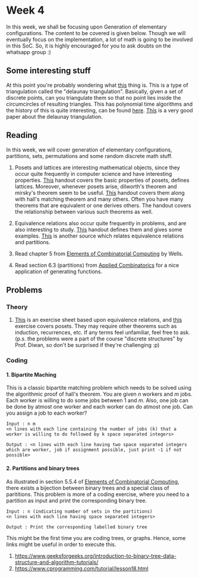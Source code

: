 # Week 4

In this week, we shall be focusing upon Generation of elementary configurations. The content to be covered is given below. Though we will eventually focus on the implementation, a lot of math is going to be involved in this SoC. So, it is highly encouraged for you to ask doubts on the whatsapp group :)

## Some interesting stuff

At this point you're probably wondering what [this](../delaunay.png) thing is. This is a type of triangulation called the "delaunay triangulation". Basically, given a set of discrete points, can you triangulate them so that no point lies inside the circumcircles of resulting triangles. This has polynomial time algorithms and the history of this is quite interesting, can be found [here](https://en.wikipedia.org/wiki/Delaunay_triangulation). [This](https://www.sciencedirect.com/science/article/pii/S0010448597000821) is a very good paper about the delaunay triangulation.

## Reading

In this week, we will cover generation of elementary configurations, partitions, sets, permutations and some random discrete math stuff. 

1. Posets and lattices are interesting mathematical objects, since they occur quite frequently in computer science and have interesting properties. [This](Posets.pdf) handout covers the basic properties of posets, defines lattices. Moreover, whenever posets arise, dilworth's theorem and mirsky's theorem seem to be useful. [This](https://math.ucdenver.edu/~wcherowi/courses/m7409/acln10.pdf) handout covers them along with hall's matching theorem and many others. Often you have many theorems that are equivalent or one derives others. The handout covers the relationship between various such theorems as well.

2. Equivalence relations also occur quite frequently in problems, and are also interesting to study. [This](EquivalenceRelations.pdf) handout defines them and gives some examples. [This](https://www.cs.sfu.ca/~ggbaker/zju/math/equiv-rel.html) is another source which relates equivalence relations and partitions.

3. Read chapter 5 from [Elements of Combinatorial Computing](../Reference_books/Elements_of_Combinatorial_Computing.pdf) by Wells.

4. Read section 6.3 (partitions) from [Applied Combinatorics](../Reference_books/Applied_Combinatorics_Alan_Tucker.pdf) for a nice application of generating functions.

## Problems

### Theory

1. [This](equivalence_exercise.pdf) is an exercise sheet based upon equivalence relations, and [this](posets_exercise.pdf) exercise covers posets. They may require other theorems such as induction, recurrences, etc. If any terms feel unfamiliar, feel free to ask. (p.s. the problems were a part of the course "discrete structures" by Prof. Diwan, so don't be surprised if they're challenging :p)

### Coding

#### 1. Bipartite Maching

This is a classic bipartite matching problem which needs to be solved using the algorithmic proof of hall's theorem. You are given $n$ workers and $m$ jobs. Each worker is willing to do some jobs between $1$ and $m$. Also, one job can be done by atmost one worker and each worker can do atmost one job. Can you assign a job to each worker? 

```
Input : n m
<n lines with each line containing the number of jobs (k) that a worker is willing to do followed by k space separated integers>

Output : <n lines with each line having two space separated integers which are worker, job if assignment possible, just print -1 if not possible>
```

#### 2. Partitions and binary trees

As illustrated in section 5.5.4 of [Elements of Combinatorial Computing](../Reference_books/Elements_of_Combinatorial_Computing.pdf), there exists a bijection between binary trees and a special class of parititions. This problem is more of a coding exercise, where you need to a partition as input and print the corresponding binary tree. 

```
Input : n (indicating number of sets in the partitions)
<n lines with each line having space separated integers>

Output : Print the corresponding labelled binary tree
```

This might be the first time you are coding trees, or graphs. Hence, some links might be useful in order to execute this.
1. https://www.geeksforgeeks.org/introduction-to-binary-tree-data-structure-and-algorithm-tutorials/
2. https://www.cprogramming.com/tutorial/lesson18.html
